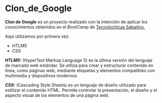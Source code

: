 # Clon_de_Google
**Clon de Google** es un  proyecto realizado con la intención de aplicar los conocimientos obtenidos en el *BootCamp* de <u>Tecnolochicas Sabatino.</u>

Aquí utilizamos por primera vez:
* HTLM5
* CSS

***HTLM5:***  (HyperText Markup Language 5) es la última versión del lenguaje de marcado web estándar. Se utiliza para crear y estructurar contenido en línea, como páginas web, mediante etiquetas y elementos compatibles con multimedia y dispositivos modernos.

***CSS:*** (Cascading Style Sheets) es un lenguaje de diseño utilizado para estilizar el contenido HTML. Permite controlar la presentación, el diseño y el aspecto visual de los elementos de una página web.
